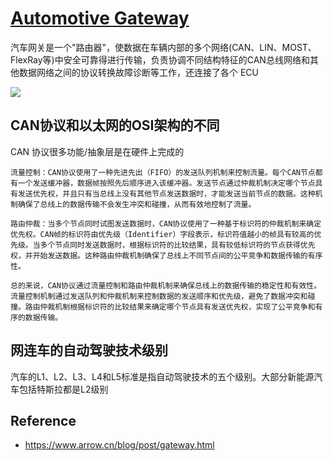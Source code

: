 # [Automotive Gateway](/2023/09/automotive_gateway.md)

汽车网关是一个"路由器"，使数据在车辆内部的多个网络(CAN、LIN、MOST、FlexRay等)中安全可靠得进行传输，负责协调不同结构特征的CAN总线网络和其他数据网络之间的协议转换故障诊断等工作，还连接了各个 ECU

![](https://static.mianbaoban-assets.eet-china.com/xinyu-images/MBXY-CR-546898a88ebf99bbdbe2ac9cfc38f67a.png)

## CAN协议和以太网的OSI架构的不同
CAN 协议很多功能/抽象层是在硬件上完成的

```
流量控制：CAN协议使用了一种先进先出（FIFO）的发送队列机制来控制流量。每个CAN节点都有一个发送缓冲器，数据帧按照先后顺序进入该缓冲器。发送节点通过仲裁机制决定哪个节点具有发送优先权，并且只有当总线上没有其他节点发送数据时，才能发送当前节点的数据。这种机制确保了总线上的数据传输不会发生冲突和碰撞，从而有效地控制了流量。

路由仲裁：当多个节点同时试图发送数据时，CAN协议使用了一种基于标识符的仲裁机制来确定优先权。CAN帧的标识符由优先级（Identifier）字段表示，标识符值越小的帧具有较高的优先级。当多个节点同时发送数据时，根据标识符的比较结果，具有较低标识符的节点获得优先权，并开始发送数据。这种路由仲裁机制确保了总线上不同节点间的公平竞争和数据传输的有序性。

总的来说，CAN协议通过流量控制和路由仲裁机制来确保总线上的数据传输的稳定性和有效性。流量控制机制通过发送队列和仲裁机制来控制数据的发送顺序和优先级，避免了数据冲突和碰撞。路由仲裁机制根据标识符的比较结果来确定哪个节点具有发送优先权，实现了公平竞争和有序的数据传输。
```

## 网连车的自动驾驶技术级别
汽车的L1、L2、L3、L4和L5标准是指自动驾驶技术的五个级别。大部分新能源汽车包括特斯拉都是L2级别

## Reference
- <https://www.arrow.cn/blog/post/gateway.html>
